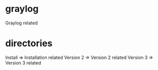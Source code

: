 # graylog
Graylog related

# directories

Install => Installation related
Version 2 => Version 2 related
Version 3 => Version 3 related
